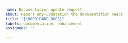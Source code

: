 ```yaml
---
name: Documentation update request
about: Report any updatation the documentation needs
title: "[\U0001F4DD DOCS]"
labels: documentation, enhancement
assignees: ''

---
```


<!--- Describe your request here -->
